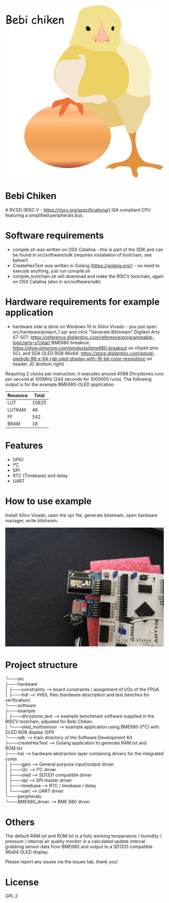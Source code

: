 ![alt text](bebichiken.png "Bebi Chiken")

# Bebi Chiken

A RV32I (RISC V - <https://riscv.org/specifications/)> ISA compliant CPU featuring a simplified peripherals bus.

# Software requirements

- compile.sh was written on OSX Catalina - this is part of the SDK and can be found in src/software/sdk (requires installation of toolchain, see below!)
- CreateHexText was written in Golang (https://golang.org/) - no need to execute anything, just run compile.sh
- compile_toolchain.sh will download and make the RISCV toolchain, again on OSX Catalina (also in src/software/sdk)

# Hardware requirements for example application

- hardware side is done on Windows 10 in Xilinx Vivado - you just open src/hardware/project_1.xpr and click "Generate Bitstream"
  Digilent Arty S7-50T: <https://reference.digilentinc.com/reference/programmable-logic/arty-s7/start>
  BME680 breakout: <https://shop.pimoroni.com/products/bme680-breakout> on chipkit pins SCL and SDA
  OLED RGB 96x64: <https://store.digilentinc.com/pmod-oledrgb-96-x-64-rgb-oled-display-with-16-bit-color-resolution/> on header JD (bottom right)

Requiring 2 clocks per instruction, it executes around 4098 Dhrystones runs per second at 100MHz (244 seconds for 1000000 runs). The following output is for the example BME680-OLED application.

| Resource | Total |
| -------- | ----- |
| LUT      | 10825 |
| LUTRAM   | 48    |
| FF       | 542   |
| BRAM     | 16    |

# Features

- GPIO
- I²C
- SPI
- RTC (Timebase) and delay
- UART

# How to use example

Install Xilinx Vivado, open the xpr file, generate bitstream, open hardware manager, write bitstream.

![alt text](inaction.jpg "Example project (BME680)")

# Project structure

└───src<br/>
├───hardware<br/>
│ ├───constraints --> board constraints / assignment of I/Os of the FPGA<br/>
│ ├───hdl --> VHDL files (hardware description and test benches for verification)<br/>
└───software<br/>
├───example<br/>
│ ├───dhrystone_test --> example benchmark software supplied in the RISCV toolchain, adjusted for Bebi Chiken<br/>
│ └───oled_multisensor --> example application using BME680 (I²C) with OLED RGB display (SPI)<br/>
└───sdk --> main directory of the Software Development Kit<br/>
├───createHexText --> Golang application to generate RAM.txt and ROM.txt<br/>
├───hal --> hardware abstraction layer containing drivers for the integrated cores<br/>
│ ├───gpio --> General purpose input/output driver<br/>
│ ├───i2c --> I²C driver<br/>
│ ├───oled --> SD1331 compatible driver<br/>
│ ├───spi --> SPI master driver<br/>
│ ├───timebase --> RTC / timebase / delay<br/>
│ └───uart --> UART driver<br/>
└───peripherals<br/>
└───BME680_driver --> BME 680 driver<br/>

# Others

The default RAM.txt and ROM.txt is a fully working temperature / humidity / pressure / internal air quality monitor in a calculated update interval grabbing sensor data from BME680 and output to a SD1331 compatible 96x64 OLED display.

Please report any issues via the issues tab, thank you!

# License

GPL 2
